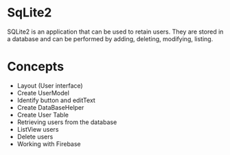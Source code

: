 # SqLite2

SQLite2 is an application that can be used to retain users. 
They are stored in a database and can be performed by adding, deleting, modifying, listing.

# Concepts

- Layout (User interface)
- Create UserModel
- Identify button and editText
- Create DataBaseHelper
- Create User Table
- Retrieving users from the database
- ListView users
- Delete users
- Working with Firebase
